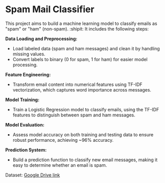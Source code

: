 # Spam Mail Classifier

This project aims to build a machine learning model to classify emails as "spam" or "ham" (non-spam). :shipit: It includes the following steps:

**Data Loading and Preprocessing:**
- Load labeled data (spam and ham messages) and clean it by handling missing values.
- Convert labels to binary (0 for spam, 1 for ham) for easier model processing.

**Feature Engineering:**
- Transform email content into numerical features using TF-IDF vectorization, which captures word importance across messages.

**Model Training:**
- Train a Logistic Regression model to classify emails, using the TF-IDF features to distinguish between spam and ham messages.

**Model Evaluation:**
- Assess model accuracy on both training and testing data to ensure robust performance, achieving ~96% accuracy.

**Prediction System:**
- Build a prediction function to classify new email messages, making it easy to determine whether an email is spam.

Dataset: [Google Drive link](https://drive.google.com/drive/folders/1bRuM2RJ3CGD5_PtnIr7jVbC5kOJW5o6x)
